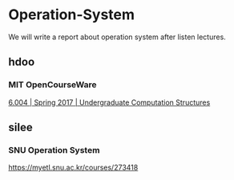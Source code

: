 # Operation-System

We will write a report about operation system after listen lectures. 

## hdoo
### MIT OpenCourseWare
 [6.004 | Spring 2017 | Undergraduate Computation Structures](https://ocw.mit.edu/courses/6-004-computation-structures-spring-2017/)


## silee
### SNU Operation System
https://myetl.snu.ac.kr/courses/273418
